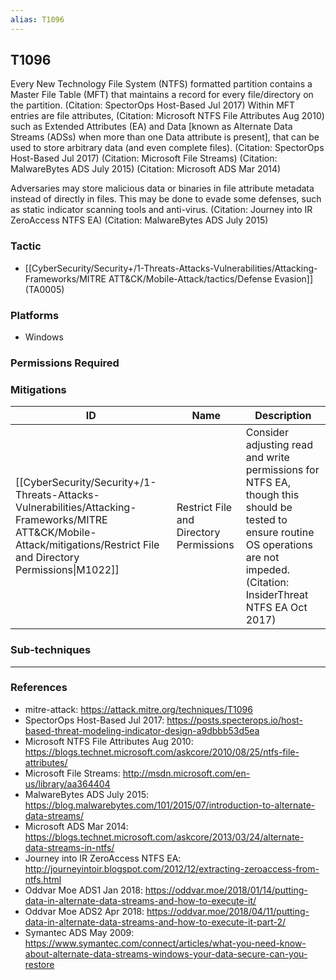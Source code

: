 ```yaml
---
alias: T1096
---
```


## T1096

Every New Technology File System (NTFS) formatted partition contains a Master File Table (MFT) that maintains a record for every file/directory on the partition. (Citation: SpectorOps Host-Based Jul 2017) Within MFT entries are file attributes, (Citation: Microsoft NTFS File Attributes Aug 2010) such as Extended Attributes (EA) and Data [known as Alternate Data Streams (ADSs) when more than one Data attribute is present], that can be used to store arbitrary data (and even complete files). (Citation: SpectorOps Host-Based Jul 2017) (Citation: Microsoft File Streams) (Citation: MalwareBytes ADS July 2015) (Citation: Microsoft ADS Mar 2014)

Adversaries may store malicious data or binaries in file attribute metadata instead of directly in files. This may be done to evade some defenses, such as static indicator scanning tools and anti-virus. (Citation: Journey into IR ZeroAccess NTFS EA) (Citation: MalwareBytes ADS July 2015)


### Tactic
- [[CyberSecurity/Security+/1-Threats-Attacks-Vulnerabilities/Attacking-Frameworks/MITRE ATT&CK/Mobile-Attack/tactics/Defense Evasion]] (TA0005)

### Platforms
- Windows

### Permissions Required

### Mitigations

| ID | Name | Description |
| --- | --- | --- |
| [[CyberSecurity/Security+/1-Threats-Attacks-Vulnerabilities/Attacking-Frameworks/MITRE ATT&CK/Mobile-Attack/mitigations/Restrict File and Directory Permissions\|M1022]] | Restrict File and Directory Permissions | Consider adjusting read and write permissions for NTFS EA, though this should be tested to ensure routine OS operations are not impeded. (Citation: InsiderThreat NTFS EA Oct 2017) |

### Sub-techniques


---
### References

- mitre-attack: https://attack.mitre.org/techniques/T1096
- SpectorOps Host-Based Jul 2017: https://posts.specterops.io/host-based-threat-modeling-indicator-design-a9dbbb53d5ea
- Microsoft NTFS File Attributes Aug 2010: https://blogs.technet.microsoft.com/askcore/2010/08/25/ntfs-file-attributes/
- Microsoft File Streams: http://msdn.microsoft.com/en-us/library/aa364404
- MalwareBytes ADS July 2015: https://blog.malwarebytes.com/101/2015/07/introduction-to-alternate-data-streams/
- Microsoft ADS Mar 2014: https://blogs.technet.microsoft.com/askcore/2013/03/24/alternate-data-streams-in-ntfs/
- Journey into IR ZeroAccess NTFS EA: http://journeyintoir.blogspot.com/2012/12/extracting-zeroaccess-from-ntfs.html
- Oddvar Moe ADS1 Jan 2018: https://oddvar.moe/2018/01/14/putting-data-in-alternate-data-streams-and-how-to-execute-it/
- Oddvar Moe ADS2 Apr 2018: https://oddvar.moe/2018/04/11/putting-data-in-alternate-data-streams-and-how-to-execute-it-part-2/
- Symantec ADS May 2009: https://www.symantec.com/connect/articles/what-you-need-know-about-alternate-data-streams-windows-your-data-secure-can-you-restore
